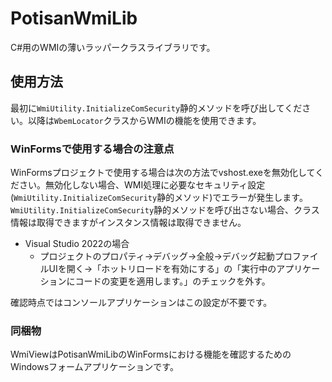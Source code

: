 # PotisanWmiLib

C#用のWMIの薄いラッパークラスライブラリです。

## 使用方法

最初に`WmiUtility.InitializeComSecurity`静的メソッドを呼び出してください。以降は`WbemLocator`クラスからWMIの機能を使用できます。

### WinFormsで使用する場合の注意点

WinFormsプロジェクトで使用する場合は次の方法でvshost.exeを無効化してください。無効化しない場合、WMI処理に必要なセキュリティ設定 (`WmiUtility.InitializeComSecurity`静的メソッド)でエラーが発生します。`WmiUtility.InitializeComSecurity`静的メソッドを呼び出さない場合、クラス情報は取得できますがインスタンス情報は取得できません。

- Visual Studio 2022の場合
  - プロジェクトのプロパティ→デバッグ→全般→デバッグ起動プロファイルUIを開く→「ホットリロードを有効にする」の「実行中のアプリケーションにコードの変更を適用します。」のチェックを外す。

確認時点ではコンソールアプリケーションはこの設定が不要です。

### 同梱物

WmiViewはPotisanWmiLibのWinFormsにおける機能を確認するためのWindowsフォームアプリケーションです。
